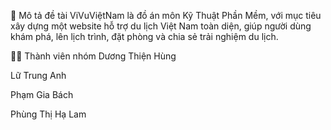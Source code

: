 🎯 Mô tả đề tài
ViVuViệtNam là đồ án môn Kỹ Thuật Phần Mềm, với mục tiêu xây dựng một website hỗ trợ du lịch Việt Nam toàn diện, giúp người dùng khám phá, lên lịch trình, đặt phòng và chia sẻ trải nghiệm du lịch.

👨‍💻 Thành viên nhóm
Dương Thiện Hùng

Lữ Trung Anh

Phạm Gia Bách

Phùng Thị Hạ Lam